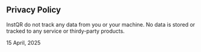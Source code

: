 ## Privacy Policy

InstQR do not track any data from you or your machine.
No data is stored or tracked to any service or thirdy-party products.

15 April, 2025 